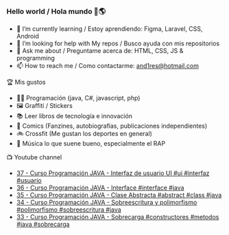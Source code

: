 ### Hello world / Hola mundo 👋🌎

<!--
**xaca/xaca** is a ✨ _special_ ✨ repository because its `README.md` (this file) appears on your GitHub profile.

Here are some ideas to get you started:
-->

- 🌱 I’m currently learning / Estoy aprendiendo: Figma, Laravel, CSS, Android
- 🤔 I’m looking for help with My repos / Busco ayuda con mis repositorios
- 💬 Ask me about / Preguntame acerca de: HTML, CSS, JS & programming 
- 📫 How to reach me / Como contactarme: and1res@hotmail.com

🏆 Mis gustos
- 👨‍💻 Programación (java, C#, javascript, php)
- 🖼️ Graffiti / Stickers
- 📚 Leer libros de tecnología e innovación
- 💢 Comics (Fanzines, autobiografías, publicaciones independientes)
- 🚲 Crossfit (Me gustan los deportes en general)
- 🎤 Música lo que suene bueno, especialmente el RAP
<!--
📝 Frases
- "I only smile in the dark, I only smile when it's complicated" Raybiez
- "De lo que ves créete la mitad de lo que no ves no te creas nada" Kase O
-->
📺 Youtube channel
<!-- BLOG-POST-LIST:START -->
- [37 - Curso Programación JAVA - Interfaz de usuario UI #ui #interfaz #usuario](https://www.youtube.com/watch?v=1eBJs3yYuG0)
- [36 - Curso Programación JAVA - Interface #interface #java](https://www.youtube.com/watch?v=bYI0zgqyDZc)
- [35 - Curso Programación JAVA - Clase Abstracta #abstract #class #java](https://www.youtube.com/watch?v=yw7m2PgC89s)
- [34 - Curso Programación JAVA - Sobreescritura y polimorfismo #polimorfismo #sobreescritura #java](https://www.youtube.com/watch?v=WjW2RFveEpo)
- [33 - Curso Programación JAVA - Sobrecarga #constructores #metodos #java #sobrecarga](https://www.youtube.com/watch?v=CrEety6U_1o)
<!-- BLOG-POST-LIST:END -->
